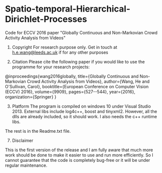 # Spatio-temporal-Hierarchical-Dirichlet-Processes
Code for ECCV 2016 paper "Globally Continuous and Non-Markovian Crowd Activity Analysis from Videos"

1. Copyright
For research purpose only. Get in touch at h.e.wang@leeds.ac.uk if for any other purposes

2. Citation
Please cite the following paper if you would like to use the programme for your research projects:

@inproceedings{wang2016globally,
  title={Globally Continuous and Non-Markovian Crowd Activity Analysis from Videos},
  author={Wang, He and O'Sullivan, Carol},
  booktitle={European Conference on Computer Vision (ECCV) 2016},
  volume={9909},
  pages={527--544},
  year={2016},
  organization={Springer}
}

3. Platform
The program is compiled on windows 10 under Visual Studio 2013. External libs include log4c++, boost and tinyxml2. However, all the dlls are already included, so it should work. I also needs the c++ runtime libs.

The rest is in the Readme.txt file.

7. Disclaimer

This is the first version of the release and I am fully aware that much more work should be done to make it easier to use and run more efficiently. So I cannot guarantee that the code is completely bug-free or it will be under regular maintenance. 
